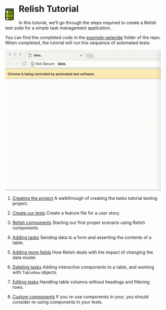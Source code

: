 <img style="float: left; margin-right: 16px;" src="../images/Relish.png" width="28" height="38">

<h1 style="margin-top: -16px">Relish Tutorial</h1>

In this tutorial, we'll go through the steps required to create a Relish test suite for a simple task management application.

You can find the completed code in the [example-selenide](https://github.com/davidgriffithsbp/relish/tree/master/examples/selenide/example-selenide) folder of the repo. When completed, the tutorial will run this sequence of automated tests:

![img](../images/tutorial-run.gif)

1. [Creating the project](./tutorial-1.html)
A walkthrough of creating the tasks tutorial testing project.

2. [Create our tests](./tutorial-2.html)
Create a feature file for a user story.

3. [Relish components](./tutorial-3.html)
Starting our first proper scenario using Relish components.

4. [Adding tasks](./tutorial-4.html)
Sending data to a form and asserting the contents of a table.

5. [Adding more fields](./tutorial-5.html)
How Relish deals with the impact of changing the data model.

6. [Deleting tasks](./tutorial-6.html)
Adding interactive components to a table, and working with `TableRow` objects.

7. [Editing tasks](./tutorial-7.html)
Handling table columns without headings and filtering rows.

7. [Custom components](./tutorial-8.html)
If you re-use components in your, you should consider re-using components in your tests.
